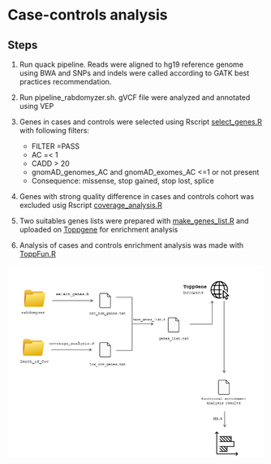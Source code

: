 # Case-controls analysis 
## Steps


1. Run quack pipeline. Reads were aligned to hg19 reference genome using BWA and SNPs and indels were called according to GATK best practices recommendation.
2. Run pipeline_rabdomyzer.sh. gVCF file were analyzed and annotated using VEP 
3. Genes in cases and controls were selected using Rscript [select_genes.R](https://github.com/Manuelaio/collapse_analysis/blob/main/select_genes.R) with following filters:
      - FILTER =PASS
      - AC =< 1 
      - CADD > 20
      - gnomAD_genomes_AC and gnomAD_exomes_AC <=1 or not present 
      - Consequence: missense, stop gained, stop lost, splice
      
4. Genes with strong quality difference in cases and controls cohort was excluded  usig Rscript [coverage_analysis.R](https://github.com/Manuelaio/collapse_analysis/blob/main/coverage_analysis.R)
5. Two suitables genes lists were prepared with [make_genes_list.R](https://github.com/Manuelaio/collapse_analysis/blob/main/make_genes_list.R) and uploaded on [Toppgene](https://toppgene.cchmc.org) for enrichment analysis 
6. Analysis of cases and controls enrichment analysis was made with [ToppFun.R](https://github.com/Manuelaio/collapse_analysis/blob/main/ToppFun.R)

![alt text](https://github.com/Manuelaio/collapse_analysis/blob/main/GEA.png)

